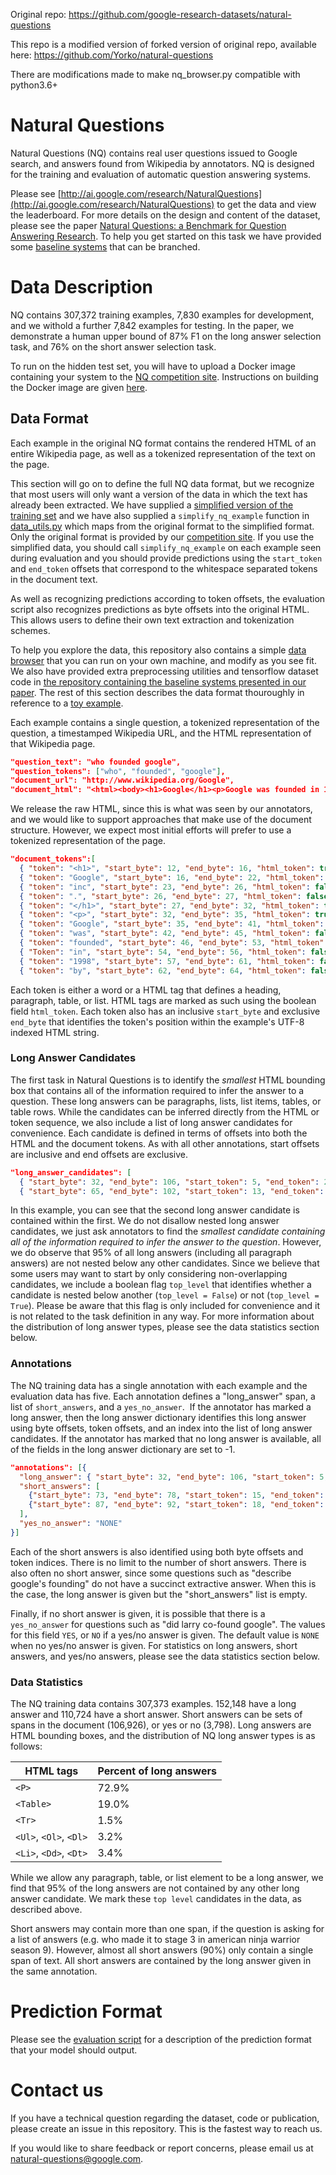 Original repo: https://github.com/google-research-datasets/natural-questions


This repo is a modified version of forked version of original repo, available here: https://github.com/Yorko/natural-questions


There are modifications made to make nq_browser.py compatible with python3.6+


# Natural Questions

Natural Questions (NQ) contains real user questions issued to Google search, and
answers found from Wikipedia by annotators.
NQ is designed for the training and evaluation of automatic question answering
systems.

Please see
[http://ai.google.com/research/NaturalQuestions](http://ai.google.com/research/NaturalQuestions)
to get the data and view the leaderboard.
For more details on the design and content of the dataset, please see
the paper
[Natural Questions: a Benchmark for Question Answering Research](https://ai.google/research/pubs/pub47761).
To help you get started on this task we have provided some
[baseline systems](https://github.com/google-research/language/tree/master/language/question_answering)
that can be branched.


# Data Description
NQ contains 307,372 training examples, 7,830 examples for development, and we
withold a further 7,842 examples for testing. In the paper, we demonstrate a
human upper bound of 87% F1 on the long answer selection task, and 76% on the
short answer selection task.

To run on the hidden test set, you will have to upload a Docker image containing
your system to the
[NQ competition site](http://ai.google.com/research/NaturalQuestions/competition).
Instructions on building the Docker image are given [here](competition.md).


## Data Format
Each example in the original NQ format contains the rendered HTML of an entire
Wikipedia page, as well as a tokenized representation of the text on the page.

This section will go on to define the full NQ data format, but we recognize
that most users will only want a version of the data in which the text has
already been extracted. We have supplied a
[simplified version of the training set](https://storage.cloud.google.com/natural_questions/v1.0-simplified/simplified-nq-train.jsonl.gz)
and we have also supplied a `simplify_nq_example` function
in [data_utils.py](data_utils.py) which maps from the original format to the
simplified format. Only the original format is provided by our
[competition site](https://ai.google.com/research/NaturalQuestions/competition).
If you use the simplified data, you should call `simplify_nq_example` on each
example seen during evaluation and you should provide predictions using the
`start_token` and `end_token` offsets that correspond to the whitespace
separated tokens in the document text.

As well as recognizing predictions according to token offsets, the evaluation
script also recognizes predictions as byte offsets into the original HTML. This
allows users to define their own text extraction and tokenization schemes.

To help you explore the data, this repository also contains a simple
[data browser](nq_browser.py) that you can run on your own machine, and modify
as you see fit. We also have provided extra preprocessing utilities and
tensorflow dataset code in
[the repository containing the baseline systems presented in our paper](https://github.com/google-research/language/tree/master/language/question_answering).
The rest of this section describes the data format thouroughly in reference to
a [toy example](toy_example.md).

Each example contains a single question, a tokenized representation of the question,
a timestamped Wikipedia URL, and the HTML representation of that Wikipedia page.

```json
"question_text": "who founded google",
"question_tokens": ["who", "founded", "google"],
"document_url": "http://www.wikipedia.org/Google",
"document_html": "<html><body><h1>Google</h1><p>Google was founded in 1998 by ..."
```

We release the raw HTML, since this is what was seen by our annotators, and we
would like to support approaches that make use of the document structure.
However, we expect most initial efforts will prefer to use a tokenized
representation of the page.

```json
"document_tokens":[
  { "token": "<h1>", "start_byte": 12, "end_byte": 16, "html_token": true },
  { "token": "Google", "start_byte": 16, "end_byte": 22, "html_token": false },
  { "token": "inc", "start_byte": 23, "end_byte": 26, "html_token": false },
  { "token": ".", "start_byte": 26, "end_byte": 27, "html_token": false },
  { "token": "</h1>", "start_byte": 27, "end_byte": 32, "html_token": true },
  { "token": "<p>", "start_byte": 32, "end_byte": 35, "html_token": true },
  { "token": "Google", "start_byte": 35, "end_byte": 41, "html_token": false },
  { "token": "was", "start_byte": 42, "end_byte": 45, "html_token": false },
  { "token": "founded", "start_byte": 46, "end_byte": 53, "html_token": false },
  { "Token": "in", "start_byte": 54, "end_byte": 56, "html_token": false },
  { "token": "1998", "start_byte": 57, "end_byte": 61, "html_token": false },
  { "token": "by", "start_byte": 62, "end_byte": 64, "html_token": false },
```

Each token is either a word or a HTML tag that defines a heading, paragraph,
table, or list. HTML tags are marked as such using the boolean field `html_token`.
Each token also has an inclusive `start_byte` and exclusive `end_byte` that
identifies the token's position within the example's UTF-8 indexed HTML string.

### Long Answer Candidates
The first task in Natural Questions is to identify the *smallest* HTML bounding
box that contains all of the information required to infer the answer to a
question.
These long answers can be paragraphs, lists, list items, tables, or table rows.
While the candidates can be inferred directly from the HTML or token sequence, we
also include a list of long answer candidates for convenience.
Each candidate is defined in terms of offsets into both the HTML and the
document tokens.
As with all other annotations, start offsets are inclusive and end offsets are
exclusive.

```json
"long_answer_candidates": [
  { "start_byte": 32, "end_byte": 106, "start_token": 5, "end_token": 22, "top_level": true },
  { "start_byte": 65, "end_byte": 102, "start_token": 13, "end_token": 21, "top_level": false },
```

In this example, you can see that the second long answer candidate is contained
within the first. We do not disallow nested long answer candidates, we just ask
annotators to find the *smallest candidate containing all of the information
required to infer the answer to the question*. However, we do observe that 95%
of all long answers (including all paragraph answers) are not nested below any
other candidates.
Since we believe that some users may want to start by only considering
non-overlapping candidates, we include a boolean flag `top_level` that
identifies whether a candidate is nested below another (`top_level = False`) or
not (`top_level = True`). Please be aware that this flag is only included for
convenience and it is not related to the task definition in any way.
For more information about the distribution of long answer types, please
see the data statistics section below.

### Annotations
The NQ training data has a single annotation with each example and the evaluation
data has five. Each annotation defines a "long_answer" span, a list of
`short_answers`, and a `yes_no_answer`.  If the annotator has marked a long
answer, then the long answer dictionary identifies this long answer using byte
offsets, token offsets, and an index into the list of long answer candidates. If
the annotator has marked that no long answer is available, all of the fields in
the long answer dictionary are set to -1.

```json
"annotations": [{
  "long_answer": { "start_byte": 32, "end_byte": 106, "start_token": 5, "end_token": 22, "candidate_index": 0 },
  "short_answers": [
    {"start_byte": 73, "end_byte": 78, "start_token": 15, "end_token": 16},
    {"start_byte": 87, "end_byte": 92, "start_token": 18, "end_token": 19}
  ],
  "yes_no_answer": "NONE"
}]
```

Each of the short answers is also identified using both byte offsets and token
indices. There is no limit to the number of short answers. There is also often
no short answer, since some questions such as "describe google's founding" do
not have a succinct extractive answer. When this is the case, the long answer is
given but the "short_answers" list is empty.

Finally, if no short answer is given, it is possible that there is a
`yes_no_answer` for questions such as "did larry co-found google". The values
for this field `YES`, or `NO` if a yes/no answer is given. The default value is
`NONE` when no yes/no answer is given. For statistics on long answers, short
answers, and yes/no answers, please see the data statistics section below.

### Data Statistics
The NQ training data contains 307,373 examples. 152,148 have a long answer
and 110,724 have a short answer. Short answers can be sets of spans in the document
(106,926), or yes or no (3,798). Long answers are HTML bounding boxes, and the
distribution of NQ long answer types is as follows:

| HTML tags | Percent of long answers |
|-----------|-------------------------|
| `<P>`     | 72.9%                   |
| `<Table>` | 19.0%                   |
| `<Tr>`    | 1.5%                    |
| `<Ul>`, `<Ol>`, `<Dl>` | 3.2%       |
| `<Li>`, `<Dd>`, `<Dt>` | 3.4%       |

While we allow any paragraph, table, or list element to be a long answer,
we find that 95% of the long answers are not contained by any other
long answer candidate. We mark these `top level` candidates in the data,
as described above.

Short answers may contain more than one span, if the question is asking
for a list of answers (e.g. who made it to stage 3 in american ninja warrior season 9).
However, almost all short answers (90%) only contain a single span of text.
All short answers are contained by the long answer given in the same annotation.

# Prediction Format
Please see the [evaluation script](nq_eval.py) for a description of the prediction
format that your model should output.

# Contact us
If you have a technical question regarding the dataset, code or publication, please
create an issue in this repository. This is the fastest way to reach us.

If you would like to share feedback or report concerns, please email us at <natural-questions@google.com>.
